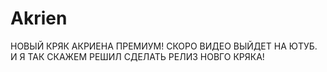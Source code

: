 # Akrien
НОВЫЙ КРЯК АКРИЕНА ПРЕМИУМ! СКОРО ВИДЕО ВЫЙДЕТ НА ЮТУБ. И Я ТАК СКАЖЕМ РЕШИЛ СДЕЛАТЬ РЕЛИЗ НОВГО КРЯКА!
